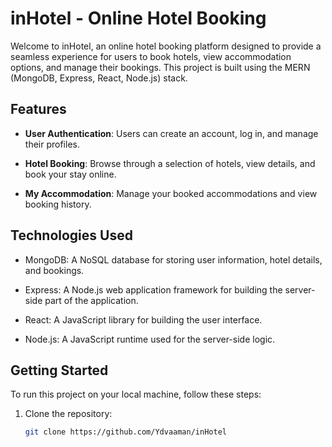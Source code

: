 # inHotel - Online Hotel Booking

Welcome to inHotel, an online hotel booking platform designed to provide a seamless experience for users to book hotels, view accommodation options, and manage their bookings. This project is built using the MERN (MongoDB, Express, React, Node.js) stack.

## Features

- **User Authentication**: Users can create an account, log in, and manage their profiles.

- **Hotel Booking**: Browse through a selection of hotels, view details, and book your stay online.

- **My Accommodation**: Manage your booked accommodations and view booking history.

## Technologies Used

- MongoDB: A NoSQL database for storing user information, hotel details, and bookings.

- Express: A Node.js web application framework for building the server-side part of the application.

- React: A JavaScript library for building the user interface.

- Node.js: A JavaScript runtime used for the server-side logic.

## Getting Started

To run this project on your local machine, follow these steps:

1. Clone the repository:

   ```bash
   git clone https://github.com/Ydvaaman/inHotel
